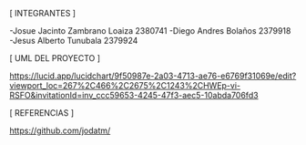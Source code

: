 [ INTEGRANTES ]

-Josue Jacinto Zambrano Loaiza 2380741 
-Diego Andres Bolaños 2379918 
-Jesus Alberto Tunubala 2379924

[ UML DEL PROYECTO ]

https://lucid.app/lucidchart/9f50987e-2a03-4713-ae76-e6769f31069e/edit?viewport_loc=267%2C466%2C2675%2C1243%2CHWEp-vi-RSFO&invitationId=inv_ccc59653-4245-47f3-aec5-10abda706fd3

[ REFERENCIAS ]

https://github.com/jodatm/